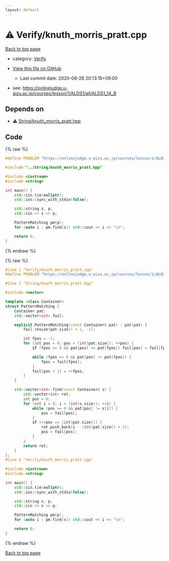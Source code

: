 ```yaml
---
layout: default
---
```


<!-- mathjax config similar to math.stackexchange -->
<script type="text/javascript" async
  src="https://cdnjs.cloudflare.com/ajax/libs/mathjax/2.7.5/MathJax.js?config=TeX-MML-AM_CHTML">
</script>
<script type="text/x-mathjax-config">
  MathJax.Hub.Config({
    TeX: { equationNumbers: { autoNumber: "AMS" }},
    tex2jax: {
      inlineMath: [ ['$','$'] ],
      processEscapes: true
    },
    "HTML-CSS": { matchFontHeight: false },
    displayAlign: "left",
    displayIndent: "2em"
  });
</script>

<script type="text/javascript" src="https://cdnjs.cloudflare.com/ajax/libs/jquery/3.4.1/jquery.min.js"></script>
<script src="https://cdn.jsdelivr.net/npm/jquery-balloon-js@1.1.2/jquery.balloon.min.js" integrity="sha256-ZEYs9VrgAeNuPvs15E39OsyOJaIkXEEt10fzxJ20+2I=" crossorigin="anonymous"></script>
<script type="text/javascript" src="../../assets/js/copy-button.js"></script>
<link rel="stylesheet" href="../../assets/css/copy-button.css" />


# :warning: Verify/knuth_morris_pratt.cpp

<a href="../../index.html">Back to top page</a>

* category: <a href="../../index.html#5a750f86ef41f22f852c43351e3ff383">Verify</a>
* <a href="{{ site.github.repository_url }}/blob/master/Verify/knuth_morris_pratt.cpp">View this file on GitHub</a>
    - Last commit date: 2020-08-28 20:13:15+09:00


* see: <a href="https://onlinejudge.u-aizu.ac.jp/courses/lesson/1/ALDS1/all/ALDS1_14_B">https://onlinejudge.u-aizu.ac.jp/courses/lesson/1/ALDS1/all/ALDS1_14_B</a>


## Depends on

* :warning: <a href="../String/knuth_morris_pratt.hpp.html">String/knuth_morris_pratt.hpp</a>


## Code

<a id="unbundled"></a>
{% raw %}
```cpp
#define PROBLEM "https://onlinejudge.u-aizu.ac.jp/courses/lesson/1/ALDS1/all/ALDS1_14_B"

#include "../String/knuth_morris_pratt.hpp"

#include <iostream>
#include <string>

int main() {
    std::cin.tie(nullptr);
    std::ios::sync_with_stdio(false);

    std::string s, p;
    std::cin >> s >> p;

    PatternMatching pm(p);
    for (auto i : pm.find(s)) std::cout << i << "\n";

    return 0;
}

```
{% endraw %}

<a id="bundled"></a>
{% raw %}
```cpp
#line 1 "Verify/knuth_morris_pratt.cpp"
#define PROBLEM "https://onlinejudge.u-aizu.ac.jp/courses/lesson/1/ALDS1/all/ALDS1_14_B"

#line 2 "String/knuth_morris_pratt.hpp"

#include <vector>

template <class Container>
struct PatternMatching {
    Container pat;
    std::vector<int> fail;

    explicit PatternMatching(const Container& pat) : pat(pat) {
        fail.resize(pat.size() + 1, -1);

        int fpos = -1;
        for (int pos = 0; pos < (int)pat.size(); ++pos) {
            if (fpos >= 0 && pat[pos] == pat[fpos]) fail[pos] = fail[fpos];

            while (fpos >= 0 && pat[pos] != pat[fpos]) {
                fpos = fail[fpos];
            }
            fail[pos + 1] = ++fpos;
        }
    }

    std::vector<int> find(const Container& s) {
        std::vector<int> ret;
        int pos = 0;
        for (int i = 0; i < (int)s.size(); ++i) {
            while (pos >= 0 && pat[pos] != s[i]) {
                pos = fail[pos];
            }
            if (++pos == (int)pat.size()) {
                ret.push_back(i - (int)pat.size() + 1);
                pos = fail[pos];
            }
        }
        return ret;
    }
};
#line 4 "Verify/knuth_morris_pratt.cpp"

#include <iostream>
#include <string>

int main() {
    std::cin.tie(nullptr);
    std::ios::sync_with_stdio(false);

    std::string s, p;
    std::cin >> s >> p;

    PatternMatching pm(p);
    for (auto i : pm.find(s)) std::cout << i << "\n";

    return 0;
}

```
{% endraw %}

<a href="../../index.html">Back to top page</a>

